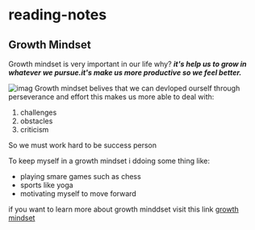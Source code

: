 # reading-notes
## Growth Mindset
Growth mindset is very important in our life why? 
***it's help us to grow in whatever we pursue.it's make us more productive so we feel better.***

![imag](https://static.dw.com/image/19392815_6.jpg)
Growth mindset belives that we can devloped ourself through perseverance and effort this makes us more able to deal with:
1. challenges
2. obstacles
3. criticism

So we must work hard to be success person

To keep myself in a growth mindset i ddoing some thing like:
- playing smare games such as chess
- sports like yoga
- motivating myself to move forward

if you want to learn more about growth minddset visit this link  [growth mindset](https://www.mindsetworks.com/science/)
